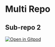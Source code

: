 # Multi Repo

## Sub-repo 2

[![Open in Gitpod](https://gitpod.io/button/open-in-gitpod.svg)](https://gitpod.io/#https://github.com/jankeromnes/multi-repo-main/blob/main/multi-repo-sub2/README.md)
